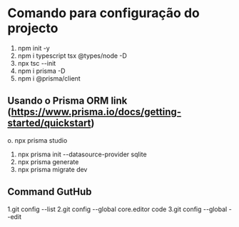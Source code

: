 # Comando para configuração do projecto

1. npm init -y
2. npm i typescript tsx @types/node -D
3. npx tsc --init
4. npm i prisma -D
5. npm i @prisma/client


## Usando o Prisma ORM link (https://www.prisma.io/docs/getting-started/quickstart)
o. npx prisma studio
1. npx prisma init --datasource-provider sqlite
2. npx prisma generate
3. npx prisma migrate dev

## Command GutHub
1.git config --list
2.git config --global core.editor code
3.git config --global --edit